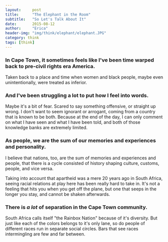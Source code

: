 ```yaml
---
layout:     post
title:      "The Elephant in the Room"
subtitle:   "So Let's Talk About It"
date:       2015-08-12
author:     "Erica"
header-img: "img/think/elephant/elephant.JPG"
category: think
tags: [think]
---
```


<h3 class="section-heading">In Cape Town, it sometimes feels like I've been time warped back to pre-civil rights era America.</h3>

Taken back to a place and time when women and black people, maybe even unintentionally, were treated as inferior.

<h3>And I've been struggling a lot to put how I feel into words.</h3>

Maybe it's a bit of fear. Scared to say something offensive, or straight up wrong. I don't want to seem ignorant or arrogant, coming from a country that is known to be both. Because at the end of the day, I can only comment on what I have seen and what I have been told, and both of those knowledge banks are extremely limited.

<h3>As people, we are the sum of our memories and experiences and personality.</h3>

I believe that nations, too, are the sum of memories and experiences and people, that there is a cycle consisted of history shaping culture, customs, people, and vice versa.

Taking into account that apartheid was a mere 20 years ago in South Africa, seeing racial relations at play here has been really hard to take in. It's not a feeling that hits you when you get off the plane, but one that seeps in the longer you stay, and cannot be shaken afterwards.

<h3>There is <i>a lot</i> of separation in the Cape Town community.</h3>

South Africa calls itself "the Rainbox Nation" because of it's diversity. But just like each of the colors belongs to it's only lane, so do people of different races run in separate social circles. Bars that see races intermingling are few and far between. 